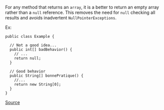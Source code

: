 For any method that returns an `array`, it is a better to return an empty array rather than a `null` reference.
This removes the need for `null` checking all results and avoids inadvertent `NullPointerExceptions`.

Ex:

```
public class Example {
  
  // Not a good idea...
  public int[] badBehavior() {
    // ...
    return null;
  }

  // Good behavior
  public String[] bonnePratique() {
    //...
    return new String[0];
  }
}
```

[Source](http://pmd.sourceforge.net/pmd-5.3.2/pmd-java/rules/java/design.html#ReturnEmptyArrayRatherThanNull)
